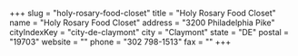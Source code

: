 +++
slug = "holy-rosary-food-closet"
title = "Holy Rosary Food Closet"
name = "Holy Rosary Food Closet"
address = "3200 Philadelphia Pike"
cityIndexKey = "city-de-claymont"
city = "Claymont"
state = "DE"
postal = "19703"
website = ""
phone = "302 798-1513"
fax = ""
+++
